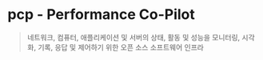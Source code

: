 # pcp - Performance Co-Pilot

> 네트워크, 컴퓨터, 애플리케이션 및 서버의 상태, 활동 및 성능을 모니터링, 시각화, 기록, 응답 및 제어하기 위한 오픈 소스 소프트웨어 인프라
